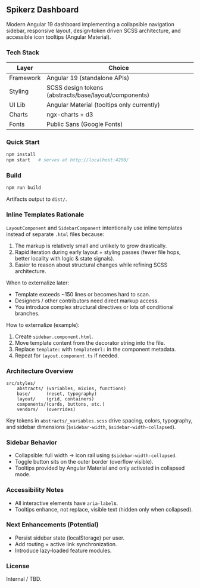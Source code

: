 ## Spikerz Dashboard

Modern Angular 19 dashboard implementing a collapsible navigation sidebar, responsive layout, design‑token driven SCSS architecture, and accessible icon tooltips (Angular Material).

### Tech Stack
| Layer | Choice |
|-------|--------|
| Framework | Angular 19 (standalone APIs) |
| Styling | SCSS design tokens (abstracts/base/layout/components) |
| UI Lib | Angular Material (tooltips only currently) |
| Charts | ngx-charts + d3 |
| Fonts | Public Sans (Google Fonts) |

### Quick Start
```bash
npm install
npm start   # serves at http://localhost:4200/
```

### Build
```bash
npm run build
```
Artifacts output to `dist/`.

### Inline Templates Rationale
`LayoutComponent` and `SidebarComponent` intentionally use inline templates instead of separate `.html` files because:
1. The markup is relatively small and unlikely to grow drastically.
2. Rapid iteration during early layout + styling passes (fewer file hops, better locality with logic & state signals).
3. Easier to reason about structural changes while refining SCSS architecture.

When to externalize later:
- Template exceeds ~150 lines or becomes hard to scan.
- Designers / other contributors need direct markup access.
- You introduce complex structural directives or lots of conditional branches.

How to externalize (example):
1. Create `sidebar.component.html`.
2. Move template content from the decorator string into the file.
3. Replace `template:` with `templateUrl:` in the component metadata.
4. Repeat for `layout.component.ts` if needed.

### Architecture Overview
```
src/styles/
	abstracts/ (variables, mixins, functions)
	base/      (reset, typography)
	layout/    (grid, containers)
	components/(cards, buttons, etc.)
	vendors/   (overrides)
```
Key tokens in `abstracts/_variables.scss` drive spacing, colors, typography, and sidebar dimensions (`$sidebar-width`, `$sidebar-width-collapsed`).

### Sidebar Behavior
- Collapsible: full width → icon rail using `$sidebar-width-collapsed`.
- Toggle button sits on the outer border (overflow visible).
- Tooltips provided by Angular Material and only activated in collapsed mode.

### Accessibility Notes
- All interactive elements have `aria-label`s.
- Tooltips enhance, not replace, visible text (hidden only when collapsed).

### Next Enhancements (Potential)
- Persist sidebar state (localStorage) per user.
- Add routing + active link synchronization.
- Introduce lazy‑loaded feature modules.

### License
Internal / TBD.
